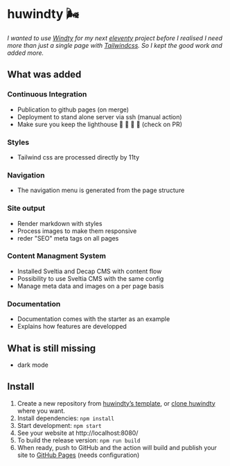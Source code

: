 # huwindty 🌬️

*I wanted to use [Windty](https://github.com/distantcam/windty/) for my next [eleventy](https://www.11ty.dev/) project before I realised I need more than just a single page with [Tailwindcss](https://tailwindcss.com/). So I kept the good work and added more.*

## What was added
### Continuous Integration
- Publication to github pages (on merge)
- Deployment to stand alone server via ssh (manual action)
- Make sure you keep the lighthouse 💯 💯 💯 💯 (check on PR)
### Styles
- Tailwind css are processed directly by 11ty
### Navigation
- The navigation menu is generated from the page structure
### Site output
- Render markdown with styles
- Process images to make them responsive
- reder "SEO" meta tags on all pages
### Content Managment System
- Installed Sveltia and Decap CMS with content flow
- Possibility to use Sveltia CMS with the same config
- Manage meta data and images on a per page basis
### Documentation
- Documentation comes with the starter as an example
- Explains how features are developped

## What is still missing
- dark mode

## Install
1. Create a new repository from [huwindty’s template](https://github.com/aloxe/huwindty/generate), or [clone huwindty](https://docs.github.com/en/free-pro-team@latest/github/creating-cloning-and-archiving-repositories/cloning-a-repository) where you want.
2. Install dependencies: `npm install`
3. Start development: `npm start`
4. See your website at http://localhost:8080/
5. To build the release version: `npm run build`
6. When ready, push to GitHub and the action will build and publish your site to [GitHub Pages](https://docs.github.com/en/free-pro-team@latest/github/working-with-github-pages) (needs configuration)
